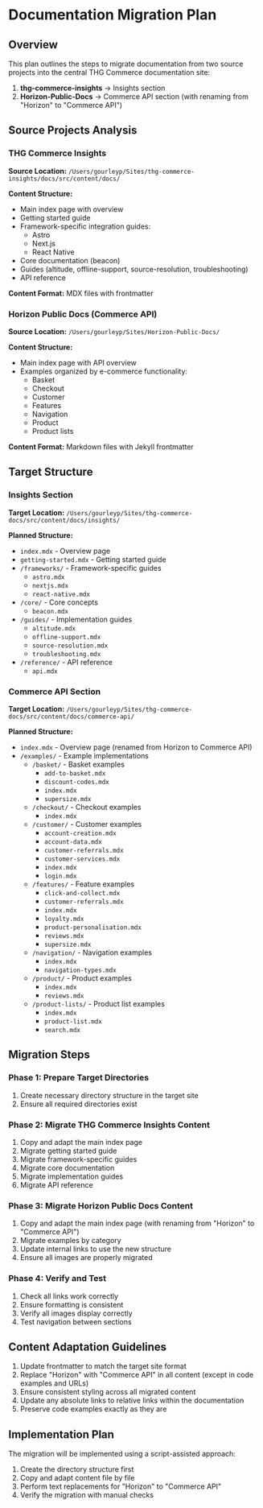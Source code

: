 # Documentation Migration Plan

## Overview

This plan outlines the steps to migrate documentation from two source projects into the central THG Commerce documentation site:

1. **thg-commerce-insights** → Insights section
2. **Horizon-Public-Docs** → Commerce API section (with renaming from "Horizon" to "Commerce API")

## Source Projects Analysis

### THG Commerce Insights

**Source Location:** `/Users/gourleyp/Sites/thg-commerce-insights/docs/src/content/docs/`

**Content Structure:**
- Main index page with overview
- Getting started guide
- Framework-specific integration guides:
  - Astro
  - Next.js
  - React Native
- Core documentation (beacon)
- Guides (altitude, offline-support, source-resolution, troubleshooting)
- API reference

**Content Format:** MDX files with frontmatter

### Horizon Public Docs (Commerce API)

**Source Location:** `/Users/gourleyp/Sites/Horizon-Public-Docs/`

**Content Structure:**
- Main index page with API overview
- Examples organized by e-commerce functionality:
  - Basket
  - Checkout
  - Customer
  - Features
  - Navigation
  - Product
  - Product lists

**Content Format:** Markdown files with Jekyll frontmatter

## Target Structure

### Insights Section

**Target Location:** `/Users/gourleyp/Sites/thg-commerce-docs/src/content/docs/insights/`

**Planned Structure:**
- `index.mdx` - Overview page
- `getting-started.mdx` - Getting started guide
- `/frameworks/` - Framework-specific guides
  - `astro.mdx`
  - `nextjs.mdx`
  - `react-native.mdx`
- `/core/` - Core concepts
  - `beacon.mdx`
- `/guides/` - Implementation guides
  - `altitude.mdx`
  - `offline-support.mdx`
  - `source-resolution.mdx`
  - `troubleshooting.mdx`
- `/reference/` - API reference
  - `api.mdx`

### Commerce API Section

**Target Location:** `/Users/gourleyp/Sites/thg-commerce-docs/src/content/docs/commerce-api/`

**Planned Structure:**
- `index.mdx` - Overview page (renamed from Horizon to Commerce API)
- `/examples/` - Example implementations
  - `/basket/` - Basket examples
    - `add-to-basket.mdx`
    - `discount-codes.mdx`
    - `index.mdx`
    - `supersize.mdx`
  - `/checkout/` - Checkout examples
    - `index.mdx`
  - `/customer/` - Customer examples
    - `account-creation.mdx`
    - `account-data.mdx`
    - `customer-referrals.mdx`
    - `customer-services.mdx`
    - `index.mdx`
    - `login.mdx`
  - `/features/` - Feature examples
    - `click-and-collect.mdx`
    - `customer-referrals.mdx`
    - `index.mdx`
    - `loyalty.mdx`
    - `product-personalisation.mdx`
    - `reviews.mdx`
    - `supersize.mdx`
  - `/navigation/` - Navigation examples
    - `index.mdx`
    - `navigation-types.mdx`
  - `/product/` - Product examples
    - `index.mdx`
    - `reviews.mdx`
  - `/product-lists/` - Product list examples
    - `index.mdx`
    - `product-list.mdx`
    - `search.mdx`

## Migration Steps

### Phase 1: Prepare Target Directories

1. Create necessary directory structure in the target site
2. Ensure all required directories exist

### Phase 2: Migrate THG Commerce Insights Content

1. Copy and adapt the main index page
2. Migrate getting started guide
3. Migrate framework-specific guides
4. Migrate core documentation
5. Migrate implementation guides
6. Migrate API reference

### Phase 3: Migrate Horizon Public Docs Content

1. Copy and adapt the main index page (with renaming from "Horizon" to "Commerce API")
2. Migrate examples by category
3. Update internal links to use the new structure
4. Ensure all images are properly migrated

### Phase 4: Verify and Test

1. Check all links work correctly
2. Ensure formatting is consistent
3. Verify all images display correctly
4. Test navigation between sections

## Content Adaptation Guidelines

1. Update frontmatter to match the target site format
2. Replace "Horizon" with "Commerce API" in all content (except in code examples and URLs)
3. Ensure consistent styling across all migrated content
4. Update any absolute links to relative links within the documentation
5. Preserve code examples exactly as they are

## Implementation Plan

The migration will be implemented using a script-assisted approach:
1. Create the directory structure first
2. Copy and adapt content file by file
3. Perform text replacements for "Horizon" to "Commerce API"
4. Verify the migration with manual checks